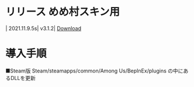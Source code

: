 # リリース めめ村スキン用
| 2021.11.9.5s| v3.1.2| [Download](https://github.com/hinakkyu/TheOtherHats/releases/download/v3.1.2/TheOtherRoles_V3.1.2.zip)

# 導入手順
■Steam版
Steam/steamapps/common/Among Us/BepInEx/plugins
の中にあるDLLを更新
